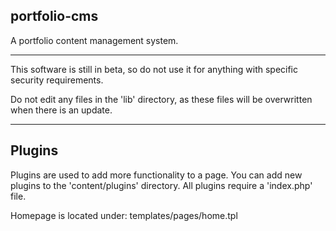## portfolio-cms

A portfolio content management system.

----

This software is still in beta, so do not use it for anything
with specific security requirements.

Do not edit any files in the 'lib' directory, as these
files will be overwritten when there is an update.

----

## Plugins

Plugins are used to add more functionality to a page.
You can add new plugins to the 'content/plugins' directory.
All plugins require a 'index.php' file.

Homepage is located under:
templates/pages/home.tpl
